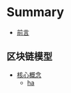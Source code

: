 # Summary

* [前言](README.md)

## 区块链模型

* [核心概念](blockchain/core.md)
  * [ha](blockchain/core/ha.md)

